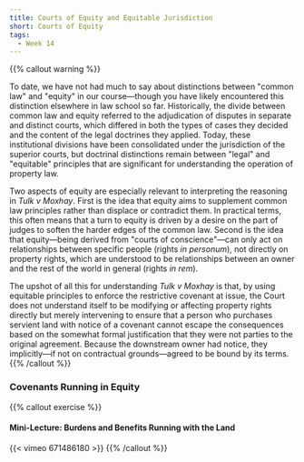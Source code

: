 ```yaml
---
title: Courts of Equity and Equitable Jurisdiction
short: Courts of Equity
tags:
  - Week 14
---
```



{{% callout warning %}} 

To date, we have not had much to say about distinctions between "common law" and "equity" in our course—though you have likely encountered this distinction elsewhere in law school so far. Historically, the divide between common law and equity referred to the adjudication of disputes in separate and distinct courts, which differed in both the types of cases they decided and the content of the legal doctrines they applied. Today, these institutional divisions have been consolidated under the jurisdiction of the superior courts, but doctrinal distinctions remain between "legal" and "equitable" principles that are significant for understanding the operation of property law.

Two aspects of equity are especially relevant to interpreting the reasoning in *Tulk v Moxhay*. First is the idea that equity aims to supplement common law principles rather than displace or contradict them. In practical terms, this often means that a turn to equity is driven by a desire on the part of judges to soften the harder edges of the common law. Second is the idea that equity—being derived from "courts of conscience"—can only act on relationships between specific people (rights *in personum*), not directly on property rights, which are understood to be relationships between an owner and the rest of the world in general (rights *in rem*). 

The upshot of all this for understanding *Tulk v Moxhay* is that, by using equitable principles to enforce the restrictive covenant at issue, the Court does not understand itself to be modifying or affecting property rights directly but merely intervening to ensure that a person who purchases servient land with notice of a covenant cannot escape the consequences based on the somewhat formal justification that they were not parties to the original agreement. Because the downstream owner had notice, they implicitly—if not on contractual grounds—agreed to be bound by its terms.
{{% /callout %}}

### Covenants Running in Equity

{{% callout exercise %}} 

#### Mini-Lecture: Burdens and Benefits Running with the Land

{{< vimeo 671486180 >}}
{{% /callout %}}
